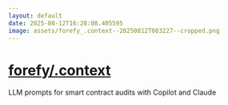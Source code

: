 ```yaml
---
layout: default
date: 2025-08-12T16:28:08.405595
image: assets/forefy_.context--20250812T003227--cropped.png
---
```


# [forefy/.context](https://github.com/forefy/.context)

LLM prompts for smart contract audits with Copilot and Claude
